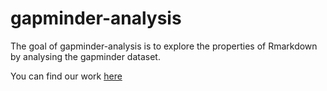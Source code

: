 # gapminder-analysis

The goal of gapminder-analysis is to explore the properties of Rmarkdown by analysing the gapminder dataset.

You can find our work [here](https://annakrystalli.me/gapminder-analysis/)

